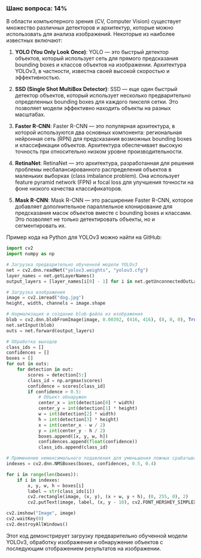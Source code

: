 ### Шанс вопроса: 14%

В области компьютерного зрения (CV, Computer Vision) существует множество различных детекторов и архитектур, которые можно использовать для анализа изображений. Некоторые из наиболее известных включают:

1. **YOLO (You Only Look Once)**: YOLO — это быстрый детектор объектов, который использует сеть для прямого предсказания bounding boxes и классов объектов на изображении. Архитектура YOLOv3, в частности, известна своей высокой скоростью и эффективностью.

2. **SSD (Single Shot MultiBox Detector)**: SSD — еще один быстрый детектор объектов, который использует несколько предварительно определенных bounding boxes для каждого пикселя сетки. Это позволяет модели эффективно находить объекты на разных масштабах.

3. **Faster R-CNN**: Faster R-CNN — это популярная архитектура, в которой используются два основных компонента: региональная нейронная сеть (RPN) для предсказания возможных bounding boxes и классификации объектов. Архитектура обеспечивает высокую точность при относительно низком уровне производительности.

4. **RetinaNet**: RetinaNet — это архитектура, разработанная для решения проблемы несбалансированного распределения объектов в маленьких выборках (class imbalance problem). Она использует feature pyramid network (FPN) и focal loss для улучшения точности на фоне низкого качества классификаторов.

5. **Mask R-CNN**: Mask R-CNN — это расширение Faster R-CNN, которое добавляет дополнительное параллельное клонирование для предсказания масок объектов вместе с bounding boxes и классами. Это позволяет не только детектировать объекты, но и сегментировать их.

Пример кода на Python для YOLOv3 можно найти на GitHub:
```python
import cv2
import numpy as np

# Загрузка предварительно обученной модели YOLOv3
net = cv2.dnn.readNet("yolov3.weights", "yolov3.cfg")
layer_names = net.getLayerNames()
output_layers = [layer_names[i[0] - 1] for i in net.getUnconnectedOutLayers()]

# Загрузка изображения
image = cv2.imread("dog.jpg")
height, width, channels = image.shape

# Нормализация и создание blob-файла из изображения
blob = cv2.dnn.blobFromImage(image, 0.00392, (416, 416), (0, 0, 0), True, crop=False)
net.setInput(blob)
outs = net.forward(output_layers)

# Обработка выходов
class_ids = []
confidences = []
boxes = []
for out in outs:
    for detection in out:
        scores = detection[5:]
        class_id = np.argmax(scores)
        confidence = scores[class_id]
        if confidence > 0.5:
            # Объект обнаружен
            center_x = int(detection[0] * width)
            center_y = int(detection[1] * height)
            w = int(detection[2] * width)
            h = int(detection[3] * height)
            x = int(center_x - w / 2)
            y = int(center_y - h / 2)
            boxes.append([x, y, w, h])
            confidences.append(float(confidence))
            class_ids.append(class_id)

# Применение немаксимального подавления для уменьшения ложных срабатываний
indexes = cv2.dnn.NMSBoxes(boxes, confidences, 0.5, 0.4)

for i in range(len(boxes)):
    if i in indexes:
        x, y, w, h = boxes[i]
        label = str(class_ids[i])
        cv2.rectangle(image, (x, y), (x + w, y + h), (0, 255, 0), 2)
        cv2.putText(image, label, (x, y - 10), cv2.FONT_HERSHEY_SIMPLEX, 0.5, (0, 255, 0), 2)

cv2.imshow("Image", image)
cv2.waitKey(0)
cv2.destroyAllWindows()
```
Этот код демонстрирует загрузку предварительно обученной модели YOLOv3, обработку изображения и обнаружение объектов с последующим отображением результатов на изображении.